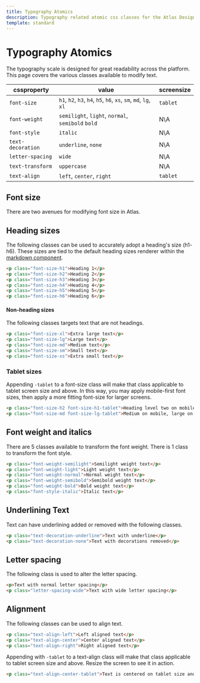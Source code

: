 ```yaml
---
title: Typography Atomics
description: Typography related atomic css classes for the Atlas Design System
template: standard
---
```


# Typography Atomics

The typography scale is designed for great readability across the platform. This page covers the various classes available to modify text.

| cssproperty       | value                                                            | screensize |
| ----------------- | ---------------------------------------------------------------- | ---------- |
| `font-size`       | `h1`, `h2`, `h3`, `h4`, `h5`, `h6`, `xs`, `sm`, `md`, `lg`, `xl` | `tablet`   |
| `font-weight`     | `semilight`, `light`, `normal`, `semibold` `bold`                | N\A        |
| `font-style`      | `italic`                                                         | N\A        |
| `text-decoration` | `underline`, `none`                                              | N\A        |
| `letter-spacing`  | `wide`                                                           | N\A        |
| `text-transform`  | `uppercase`                                                      | N\A        |
| `text-align`      | `left`, `center`, `right`                                        | `tablet`   |

## Font size

There are two avenues for modifying font size in Atlas.

## Heading sizes

The following classes can be used to accurately adopt a heading's size (h1- h6).
These sizes are tied to the default heading sizes renderer within the [markdown component](https://design.docs.microsoft.com/components/markdown.html).

```html
<p class="font-size-h1">Heading 1</p>
<p class="font-size-h2">Heading 2</p>
<p class="font-size-h3">Heading 3</p>
<p class="font-size-h4">Heading 4</p>
<p class="font-size-h5">Heading 5</p>
<p class="font-size-h6">Heading 6</p>
```

#### Non-heading sizes

The following classes targets text that are not headings.

```html
<p class="font-size-xl">Extra large text</p>
<p class="font-size-lg">Large text</p>
<p class="font-size-md">Medium text</p>
<p class="font-size-sm">Small text</p>
<p class="font-size-xs">Extra small text</p>
```

### Tablet sizes

Appending `-tablet` to a font-size class will make that class applicable to tablet screen size and above. In this way, you may apply mobile-first font sizes, then apply a more fitting font-size for larger screens.

```html
<p class="font-size-h2 font-size-h1-tablet">Heading level two on mobile, level one on tablet</p>
<p class="font-size-md font-size-lg-tablet">Medium on mobile, large on tablet</p>
```

## Font weight and italics

There are 5 classes available to transform the font weight. There is 1 class to transform the font style.

```html
<p class="font-weight-semilight">Semilight weight text</p>
<p class="font-weight-light">Light weight text</p>
<p class="font-weight-normal">Normal weight text</p>
<p class="font-weight-semibold">Semibold weight text</p>
<p class="font-weight-bold">Bold weight text</p>
<p class="font-style-italic">Italic text</p>
```

## Underlining Text

Text can have underlining added or removed with the following classes.

```html
<p class="text-decoration-underline">Text with underline</p>
<p class="text-decoration-none">Text with decorations removed</p>
```

## Letter spacing

The following class is used to alter the letter spacing.

```html
<p>Text with normal letter spacing</p>
<p class="letter-spacing-wide">Text with wide letter spacing</p>
```

## Alignment

The following classes can be used to align text.

```html
<p class="text-align-left">Left aligned text</p>
<p class="text-align-center">Center aligned text</p>
<p class="text-align-right">Right aligned text</p>
```

Appending with `-tablet` to a text-align class will make that class applicable to tablet screen size and above. Resize the screen to see it in action.

```html
<p class="text-align-center-tablet">Text is centered on tablet size and above.</p>
```
